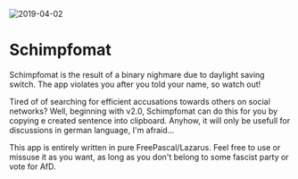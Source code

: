 ![2019-04-02](https://user-images.githubusercontent.com/23148422/55403963-420a5580-5557-11e9-9531-76b9229750ef.png)

# Schimpfomat
Schimpfomat is the result of a binary nighmare due to daylight saving switch. The app violates you after you told your name, so watch out!

Tired of of searching for efficient accusations towards others on social networks? Well, beginning with v2.0, Schimpfomat can do this for you by copying e created sentence into clipboard. Anyhow, it will only be usefull for discussions in german language, I'm afraid...

This app is entirely written in pure FreePascal/Lazarus. Feel free to use or missuse it as you want, as long as you don't belong to some fascist party or vote for AfD.
